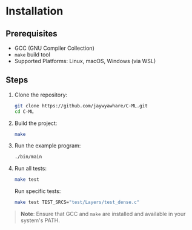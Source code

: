 # Installation

## Prerequisites

- GCC (GNU Compiler Collection)
- `make` build tool
- Supported Platforms: Linux, macOS, Windows (via WSL)

## Steps

1. Clone the repository:
   ```bash
   git clone https://github.com/jaywyawhare/C-ML.git
   cd C-ML
   ```

2. Build the project:
   ```bash
   make
   ```

3. Run the example program:
   ```bash
   ./bin/main
   ```

4. Run all tests:
   ```bash
   make test
   ```

   Run specific tests:
   ```bash
   make test TEST_SRCS="test/Layers/test_dense.c"
   ```


> **Note**: Ensure that GCC and `make` are installed and available in your system's PATH.
